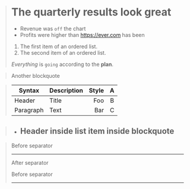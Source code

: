 > # The quarterly results look great
>
> - Revenue was `off` the chart
> - Profits were higher than <https://ever.com> has been
>
> 1. The first item of an ordered list.
> 2. The second item of an ordered list.
>
> *Everything* is `going` according to the **plan**.

> Another blockquote

> | Syntax      | Description  | Style | A    |
> | ----------- | :----------- | ----: | :--: |
> | Header      | Title        | Foo   | B    |
> | Paragraph   | Text         | Bar   | C    |

> - ## Header inside list item inside blockquote

> Before separator
>
> ***
>
> After separator
>
> Before separator
>
> ***

